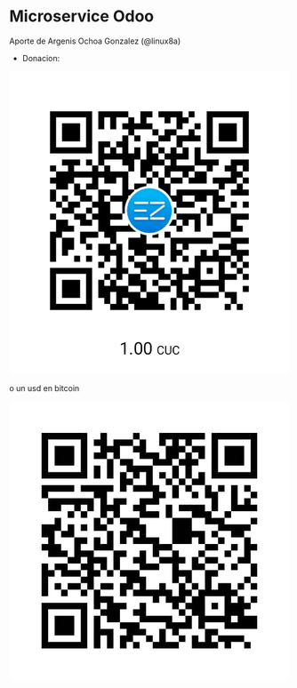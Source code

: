 # Microservice Odoo

Aporte de Argenis Ochoa Gonzalez (@linux8a)

* Donacion:

![Donacion](../.donacion_enzona.png)

o un usd en bitcoin

![Donacion](../.donacion_bitcoin.png)
